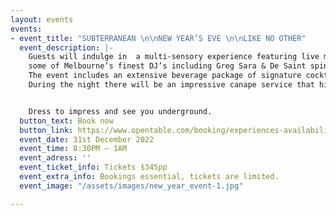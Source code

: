 ```yaml
---
layout: events
events:
- event_title: "SUBTERRANEAN \n\nNEW YEAR’S EVE \n\nLIKE NO OTHER"
  event_description: |-
    Guests will indulge in  a multi-sensory experience featuring live music and performers,
    some of Melbourne’s finest DJ’s including Greg Sara & De Saint spinning throughout the night, a dazzling Champagne tower and much, much more.
    The event includes an extensive beverage package of signature cocktails, wines, beer, premium spirits and sparkling wine.
    During the night there will be an impressive canape service that highlights Yūgen’s favourite dishes, memorable & rich flavours.


    Dress to impress and see you underground.
  button_text: Book now
  button_link: https://www.opentable.com/booking/experiences-availability?rid=170390&restref=170390&experienceId=114957
  event_date: 31st December 2022
  event_time: 8:30PM – 1AM
  event_adress: ''
  event_ticket_info: Tickets $345pp
  event_extra_info: Bookings essential, tickets are limited.
  event_image: "/assets/images/new_year_event-1.jpg"

---
```

